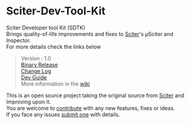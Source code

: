 # Sciter-Dev-Tool-Kit

Sciter Developer tool Kit (SDTK)  
Brings quality-of-life improvements and fixes to [Sciter](https://sciter.com/)'s μSciter and Inspector.  
For more details check the links below


> Version : 1.0  
> [Binary Release](https://github.com/MustafaHi/Sciter-Dev-Tool-Kit/releases)  
> [Change Log](https://github.com/MustafaHi/Sciter-Dev-Tool-Kit/wiki/Change-log)  
> [Dev Guide](https://github.com/MustafaHi/Sciter-Dev-Tool-Kit/wiki/Dev-Guide)  
> More information in the [wiki](https://github.com/MustafaHi/Sciter-Dev-Tool-Kit/wiki)  

This is an open source project taking the original source from [Sciter](https://sciter.com/) and Improving upon it.   
You are welcome to [contribute](https://github.com/MustafaHi/Sciter-Dev-Tool-Kit/wiki/Dev-Guide) with any new features, fixes or ideas.  
If you face any issues [submit one](https://github.com/MustafaHi/Sciter-Dev-Tool-Kit/issues) with details.  